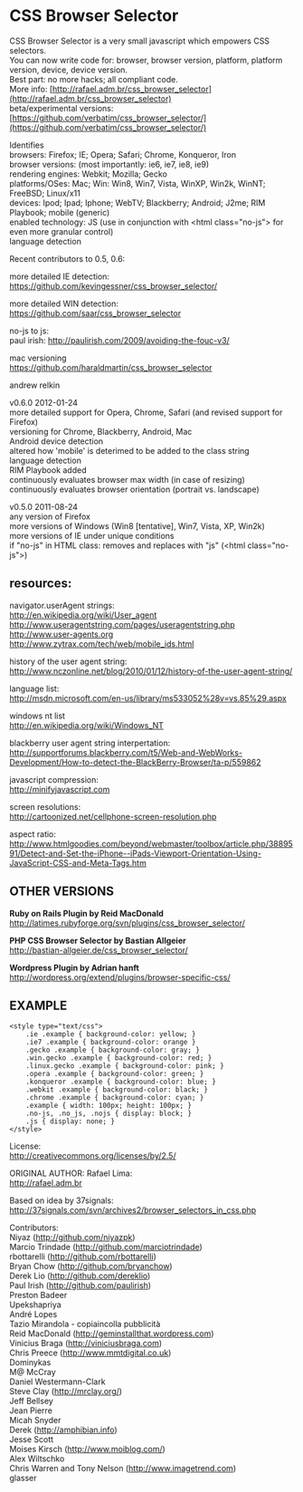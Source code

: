 # CSS Browser Selector

CSS Browser Selector is a very small javascript which empowers CSS selectors.
<br />You can now write code for: browser, browser version, platform, platform version, device, device version.
<br />Best part: no more hacks; all compliant code.
<br />More info: [http://rafael.adm.br/css_browser_selector](http://rafael.adm.br/css_browser_selector)
<br />beta/experimental versions: [https://github.com/verbatim/css_browser_selector/](https://github.com/verbatim/css_browser_selector/)

Identifies
<br />browsers: Firefox; IE; Opera; Safari; Chrome, Konqueror, Iron
<br />browser versions: (most importantly: ie6, ie7, ie8, ie9)
<br />rendering engines: Webkit; Mozilla; Gecko
<br />platforms/OSes: Mac; Win: Win8, Win7, Vista, WinXP, Win2k, WinNT; FreeBSD; Linux/x11 
<br />devices: Ipod; Ipad; Iphone; WebTV; Blackberry; Android; J2me; RIM Playbook; mobile (generic)
<br />enabled technology: JS (use in conjunction with &lt;html class="no-js"> for even more granular control)
<br />language detection

Recent contributors to 0.5, 0.6:

more detailed IE detection:
<br />https://github.com/kevingessner/css_browser_selector/

more detailed WIN detection:
<br />https://github.com/saar/css_browser_selector

no-js to js:
<br />paul irish: http://paulirish.com/2009/avoiding-the-fouc-v3/

mac versioning
<br />https://github.com/haraldmartin/css_browser_selector

andrew relkin

v0.6.0 2012-01-24
<br />more detailed support for Opera, Chrome, Safari (and revised support for Firefox)
<br />versioning for Chrome, Blackberry, Android, Mac
<br />Android device detection
<br />altered how 'mobile' is deterimed to be added to the class string
<br />language detection
<br />RIM Playbook added
<br />continuously evaluates browser max width (in case of resizing)
<br />continuously evaluates browser orientation (portrait vs. landscape)

v0.5.0 2011-08-24
<br />any version of Firefox
<br />more versions of Windows (Win8 [tentative], Win7, Vista, XP, Win2k)
<br />more versions of IE under unique conditions
<br />if "no-js" in HTML class: removes and replaces with "js" (\<html class="no-js"\>)

## resources:

navigator.userAgent strings:
<br />http://en.wikipedia.org/wiki/User_agent
<br />http://www.useragentstring.com/pages/useragentstring.php
<br />http://www.user-agents.org
<br />http://www.zytrax.com/tech/web/mobile_ids.html

history of the user agent string:
<br />http://www.nczonline.net/blog/2010/01/12/history-of-the-user-agent-string/

language list:
<br />http://msdn.microsoft.com/en-us/library/ms533052%28v=vs.85%29.aspx

windows nt list
<br />http://en.wikipedia.org/wiki/Windows_NT

blackberry user agent string interpertation:
<br />http://supportforums.blackberry.com/t5/Web-and-WebWorks-Development/How-to-detect-the-BlackBerry-Browser/ta-p/559862

javascript compression:
<br />http://minifyjavascript.com

screen resolutions:
<br />http://cartoonized.net/cellphone-screen-resolution.php

aspect ratio:
<br />http://www.htmlgoodies.com/beyond/webmaster/toolbox/article.php/3889591/Detect-and-Set-the-iPhone--iPads-Viewport-Orientation-Using-JavaScript-CSS-and-Meta-Tags.htm

## OTHER VERSIONS

<b>Ruby on Rails Plugin by Reid MacDonald</b>
<br />http://latimes.rubyforge.org/svn/plugins/css_browser_selector/

<b>PHP CSS Browser Selector by Bastian Allgeier</b>
<br />http://bastian-allgeier.de/css_browser_selector/

<b>Wordpress Plugin by Adrian hanft</b>
<br />http://wordpress.org/extend/plugins/browser-specific-css/

## EXAMPLE

    <style type="text/css"> 
	    .ie .example { background-color: yellow; }
	    .ie7 .example { background-color: orange }
	    .gecko .example { background-color: gray; }
	    .win.gecko .example { background-color: red; }
	    .linux.gecko .example { background-color: pink; }
	    .opera .example { background-color: green; }
	    .konqueror .example { background-color: blue; }
	    .webkit .example { background-color: black; }
	    .chrome .example { background-color: cyan; }
	    .example { width: 100px; height: 100px; }
	    .no-js, .no_js, .nojs { display: block; }
	    .js { display: none; }
    </style>

License:
<br />http://creativecommons.org/licenses/by/2.5/

ORIGINAL AUTHOR: Rafael Lima:
<br />http://rafael.adm.br

Based on idea by 37signals:
<br />http://37signals.com/svn/archives2/browser_selectors_in_css.php

Contributors:
<br />Niyaz (http://github.com/niyazpk)
<br />Marcio Trindade (http://github.com/marciotrindade)
<br />rbottarelli (http://github.com/rbottarelli)
<br />Bryan Chow (http://github.com/bryanchow)
<br />Derek Lio (http://github.com/dereklio)
<br />Paul Irish (http://github.com/paulirish)
<br />Preston Badeer
<br />Upekshapriya
<br />André Lopes
<br />Tazio Mirandola - copiaincolla pubblicità
<br />Reid MacDonald (http://geminstallthat.wordpress.com)
<br />Vinicius Braga (http://viniciusbraga.com)
<br />Chris Preece (http://www.mmtdigital.co.uk)
<br />Dominykas
<br />M@ McCray
<br />Daniel Westermann-Clark
<br />Steve Clay (http://mrclay.org/)
<br />Jeff Bellsey
<br />Jean Pierre
<br />Micah Snyder
<br />Derek (http://amphibian.info)
<br />Jesse Scott
<br />Moises Kirsch (http://www.moiblog.com/)
<br />Alex Wiltschko
<br />Chris Warren and Tony Nelson (http://www.imagetrend.com)
<br />glasser
